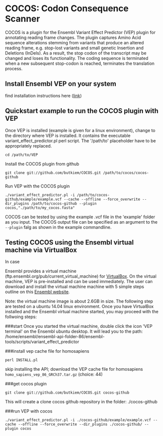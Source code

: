 

# COCOS: Codon Consequence Scanner 
COCOS is a plugin for the Ensembl Variant Effect Predictor (VEP) plugin for annotating reading frame changes.
The plugin captures Amino Acid sequence alterations stemming from variants that produce an altered reading frame, e.g. stop-lost variants and small genetic Insertion and Deletions (InDels).  As a result, the stop codon of the transcript may be changed and loses its functionality. The coding sequence is terminated when a new subsequent stop-codon is reached, terminates the translation process. 


## Install Ensembl VEP on your system
find installation instructions here (<a href=http://useast.ensembl.org/info/docs/tools/vep/script/vep_download.html>link</a>)

## Quickstart example to run the COCOS plugin with VEP

Once VEP is installed (example is given for a linux environment), change to the directory where VEP is installed.
It contains the executable variant_effect_predictor.pl perl script. The '/path/to' placeholder have to be appropriately replaced.
```
cd /path/to/VEP
```

Install the COCOS plugin from github
```
git clone git://github.com/butkiem/COCOS.git /path/to/cocos/cocos-github
```

Run VEP with the COCOS plugin
```
./variant_effect_predictor.pl -i /path/to/cocos-github/example/example.vcf --cache --offline --force_overwrite --dir_plugins /path/to/cocos-github --plugin cocos,"./path/to/my_cocos.fasta"
```

COCOS can be tested by using the example .vcf file in the 'example' folder as you input. The COCOS output file can be specified as an argument to the `--plugin` falg as shown in the example commandline.


## Testing COCOS using the Ensembl virtual machine via VirtualBox
In case 


Ensembl provides a virtual machine (ftp.ensembl.org/pub/current_virtual_machine) for <a href="https://www.virtualbox.org/">VirtualBox</a>. On the virtual machine, VEP is pre-installed and can be used immediately. The user can download and install the virtual machine machine with 5 simple steps outline on this <a href=http://www.ensembl.org/info/data/virtual_machine.html>Ensembl website</a>.

Note: the virtual machine image is about 2.6GB in size. The following step are tested on a ubuntu 14.04 linux environment. Once you have VirtualBox installed and the Ensembl virtual machine started, you may proceed with the follwoing steps:

###start
Once you started the virtual machine, double click the icon 'VEP terminal' on the Ensembl ubuntu desktop. It will lead you to the path: /home/ensembl/ensembl-api-folder-86/ensembl-tools/scripts/variant_effect_predictor

###install vep cache file for homosapiens
```
perl INSTALL.pl 
```
skip installing the API; download the VEP cache file for homosapiens `homo_sapiens_vep_86_GRCh37.tar.gz` (choice: 44)

###get cocos plugin
```
git clone git://github.com/butkiem/COCOS.git cocos-github
```
This will create a clone cocos github repository in the folder: ./cocos-github

###run VEP with cocos
```
./variant_effect_predictor.pl -i ./cocos-github/example/example.vcf --cache --offline --force_overwrite --dir_plugins ./cocos-github/ --plugin cocos
```
